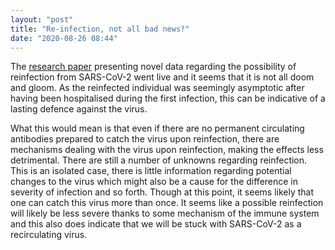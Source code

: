 ```yaml
---
layout: "post"
title: "Re-infection, not all bad news?"
date: "2020-08-26 08:44"
---
```

The [research paper](https://doi.org/10.1093/cid/ciaa1275) presenting novel data regarding the possibility of reinfection from SARS-CoV-2 went live and it seems that it is not all doom and gloom. As the reinfected individual was seemingly asymptotic after having been hospitalised during the first infection, this can be indicative of a lasting defence against the virus.

What this would mean is that even if there are no permanent circulating antibodies prepared to catch the virus upon reinfection, there are mechanisms dealing with the virus upon reinfection, making the effects less detrimental.  There are still a number of unknowns regarding reinfection. This is an isolated case, there is little information regarding potential changes to the virus which might also be a cause for the difference in severity of infection and so forth. Though at this point, it seems likely that one can catch this virus more than once. It seems like a possible reinfection will likely be less severe thanks to some mechanism of the immune system and this also does indicate that we will be stuck with SARS-CoV-2 as a recirculating virus.
